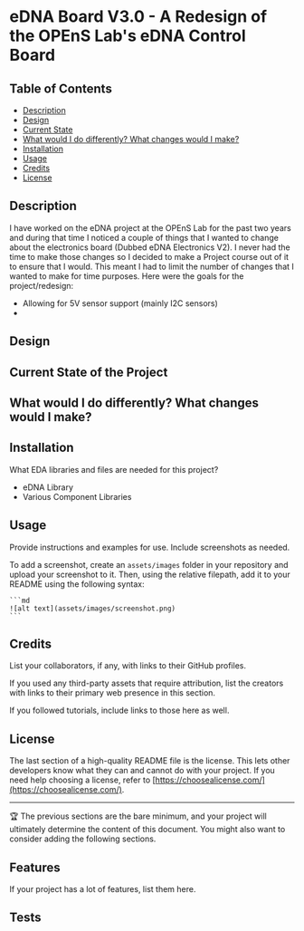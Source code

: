 # eDNA Board V3.0 - A Redesign of the OPEnS Lab's eDNA Control Board

## Table of Contents

- [Description](#description)
- [Design](#design)
- [Current State](#current-state-of-the-project)
- [What would I do differently? What changes would I make?](#what-would-i-do-differently-what-changes-would-i-make)
- [Installation](#installation) <!-- Should I have Installation and Usage above or below the Design, Current State, Changes, etc? -->
- [Usage](#usage)
- [Credits](#credits)
- [License](#license)

## Description

I have worked on the eDNA project at the OPEnS Lab for the past two years and during that time I noticed a couple of things that I wanted to change about the electronics board (Dubbed eDNA Electronics V2). I never had the time to make those changes so I decided to make a Project course out of it to ensure that I would. This meant I had to limit the number of changes that I wanted to make for time purposes. Here were the goals for the project/redesign:
- Allowing for 5V sensor support (mainly I2C sensors)
- 

## Design



## Current State of the Project



## What would I do differently? What changes would I make?



## Installation

What EDA libraries and files are needed for this project?
- eDNA Library
- Various Component Libraries
<!-- Make a singular Library for all of the components Symbols and footprints -->
<!-- Insert a link to a library guide or make my own -->

<!-- Add a link to the firmware installation guide -->
<!-- Note which code version to use -->

## Usage

Provide instructions and examples for use. Include screenshots as needed.

To add a screenshot, create an `assets/images` folder in your repository and upload your screenshot to it. Then, using the relative filepath, add it to your README using the following syntax:

    ```md
    ![alt text](assets/images/screenshot.png)
    ```

## Credits

List your collaborators, if any, with links to their GitHub profiles.
<!-- Nathan Jesudason - Code Changes -->

If you used any third-party assets that require attribution, list the creators with links to their primary web presence in this section.
<!-- Hypnos Board -->
<!-- Link the Symbols and Footprints used? -->

If you followed tutorials, include links to those here as well.
<!-- Did not follow any tutorial during this design -->

## License

<!-- Check What License the eDNA Board falls under -->

The last section of a high-quality README file is the license. This lets other developers know what they can and cannot do with your project. If you need help choosing a license, refer to [https://choosealicense.com/](https://choosealicense.com/).

---

🏆 The previous sections are the bare minimum, and your project will ultimately determine the content of this document. You might also want to consider adding the following sections.

## Features

If your project has a lot of features, list them here.

## Tests
